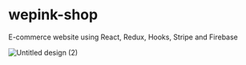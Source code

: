 # wepink-shop
E-commerce website using React, Redux, Hooks, Stripe and Firebase



![Untitled design (2)](https://github.com/NataliaSilva10/wepink-shop/assets/116288733/5123218d-8fc2-4450-9855-172096f240b5)
